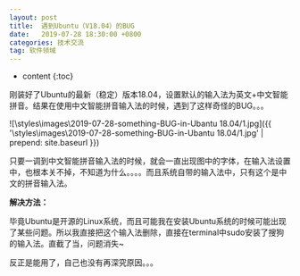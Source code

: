 ```yaml
---
layout: post
title:  遇到Ubuntu（V18.04）的BUG
date:   2019-07-28 18:30:00 +0800
categories: 技术交流
tag: 软件领域
---
```


* content
{:toc}

刚装好了Ubuntu的最新（稳定）版本18.04，设置默认的输入法为英文+中文智能拼音。结果在使用中文智能拼音输入法的时候，遇到了这样奇怪的BUG。。。

![\styles\images\2019-07-28-something-BUG-in-Ubantu 18.04/1.jpg]({{ '\styles\images\2019-07-28-something-BUG-in-Ubantu 18.04/1.jpg' | prepend: site.baseurl  }})

只要一调到中文智能拼音输入法的时候，就会一直出现图中的字体，在输入法设置中，也根本关不掉，不知道为什么。。。。而且系统自带的输入法中，只有这个是中文的拼音输入法。

**解决方法：**

毕竟Ubuntu是开源的Linux系统，而且可能我在安装Ubuntu系统的时候可能出现了某些问题。所以我直接把这个输入法删除，直接在terminal中sudo安装了搜狗的输入法。直截了当，问题消失~

反正是能用了，自己也没有再深究原因。。。